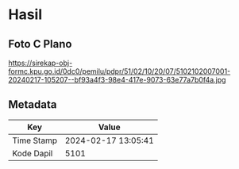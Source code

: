 # Hasil

## Foto C Plano

https://sirekap-obj-formc.kpu.go.id/0dc0/pemilu/pdpr/51/02/10/20/07/5102102007001-20240217-105207--bf93a4f3-98e4-417e-9073-63e77a7b0f4a.jpg


## Metadata

| Key        | Value               |
| ---------- | ------------------- |
| Time Stamp | 2024-02-17 13:05:41 |
| Kode Dapil | 5101                |



